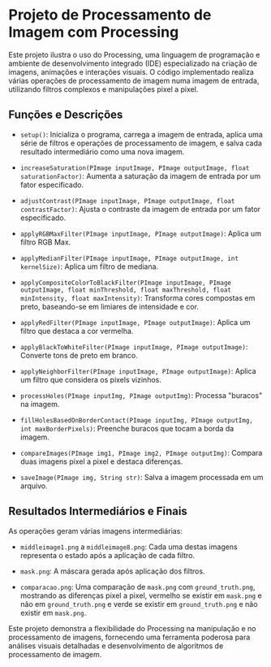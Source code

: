 # Projeto de Processamento de Imagem com Processing

Este projeto ilustra o uso do Processing, uma linguagem de programação e ambiente de desenvolvimento integrado (IDE) especializado na criação de imagens, animações e interações visuais. O código implementado realiza várias operações de processamento de imagem numa imagem de entrada, utilizando filtros complexos e manipulações pixel a pixel.

## Funções e Descrições

- `setup()`: Inicializa o programa, carrega a imagem de entrada, aplica uma série de filtros e operações de processamento de imagem, e salva cada resultado intermediário como uma nova imagem.

- `increaseSaturation(PImage inputImage, PImage outputImage, float saturationFactor)`: Aumenta a saturação da imagem de entrada por um fator especificado.

- `adjustContrast(PImage inputImage, PImage outputImage, float contrastFactor)`: Ajusta o contraste da imagem de entrada por um fator especificado.

- `applyRGBMaxFilter(PImage inputImage, PImage outputImage)`: Aplica um filtro RGB Max.

- `applyMedianFilter(PImage inputImage, PImage outputImage, int kernelSize)`: Aplica um filtro de mediana.

- `applyCompositeColorToBlackFilter(PImage inputImage, PImage outputImage, float minThreshold, float maxThreshold, float minIntensity, float maxIntensity)`: Transforma cores compostas em preto, baseando-se em limiares de intensidade e cor.

- `applyRedFilter(PImage inputImage, PImage outputImage)`: Aplica um filtro que destaca a cor vermelha.

- `applyBlackToWhiteFilter(PImage inputImage, PImage outputImage)`: Converte tons de preto em branco.

- `applyNeighborFilter(PImage inputImage, PImage outputImage)`: Aplica um filtro que considera os pixels vizinhos.

- `processHoles(PImage inputImg, PImage outputImg)`: Processa "buracos" na imagem.

- `fillHolesBasedOnBorderContact(PImage inputImg, PImage outputImg, int maxBorderPixels)`: Preenche buracos que tocam a borda da imagem.

- `compareImages(PImage img1, PImage img2, PImage outputImg)`: Compara duas imagens pixel a pixel e destaca diferenças.

- `saveImage(PImage img, String str)`: Salva a imagem processada em um arquivo.

## Resultados Intermediários e Finais

As operações geram várias imagens intermediárias:

- `middleimage1.png` a `middleimage8.png`: Cada uma destas imagens representa o estado após a aplicação de cada filtro.

- `mask.png`: A máscara gerada após aplicação dos filtros.

- `comparacao.png`: Uma comparação de `mask.png` com `ground_truth.png`, mostrando as diferenças pixel a pixel, vermelho se existir em `mask.png` e não em `ground_truth.png` e verde se existir em `ground_truth.png` e não existir em `mask.png`.

Este projeto demonstra a flexibilidade do Processing na manipulação e no processamento de imagens, fornecendo uma ferramenta poderosa para análises visuais detalhadas e desenvolvimento de algoritmos de processamento de imagem.
